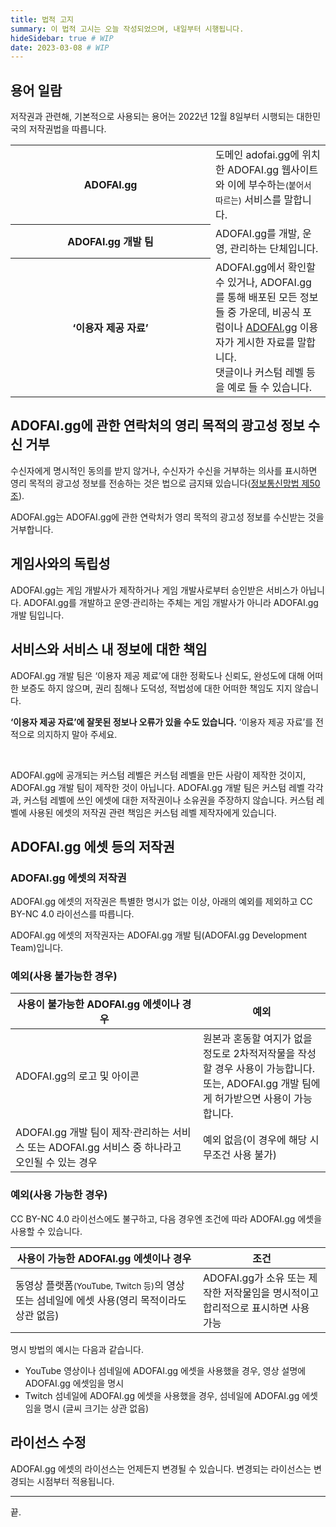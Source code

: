 ```yaml
---
title: 법적 고지
summary: 이 법적 고시는 오늘 작성되었으며, 내일부터 시행됩니다.
hideSidebar: true # WIP
date: 2023-03-08 # WIP
---
```


## 용어 일람

저작권과 관련해, 기본적으로 사용되는 용어는 2022년 12월 8일부터 시행되는 대한민국의 저작권법을 따릅니다.

<table>
  <colgroup>
    <col width="320px">
    <col>
  </colgroup>
  <tbody>
    <tr>
      <th>ADOFAI.gg</th>
      <td>도메인 adofai.gg에 위치한 ADOFAI.gg 웹사이트와 이에 부수하는<small>(붙어서 따르는)</small> 서비스를 말합니다.</td>
    </tr>
    <tr>
      <th>ADOFAI.gg 개발 팀</th>
      <td>ADOFAI.gg를 개발, 운영, 관리하는 단체입니다.</td>
    </tr>
    <tr>
      <th>‘이용자 제공 자료’</th>
      <td>ADOFAI.gg에서 확인할 수 있거나, ADOFAI.gg를 통해 배포된 모든 정보들 중 가운데, 비공식 포럼이나 <a href="https://adofai.gg">ADOFAI.gg</a> 이용자가 게시한 자료를 말합니다.<br>
      댓글이나 커스텀 레벨 등을 예로 들 수 있습니다.</td>
    </tr>
  </tbody>
</table>

## ADOFAI.gg에 관한 연락처의 영리 목적의 광고성 정보 수신 거부

수신자에게 명시적인 동의를 받지 않거나, 수신자가 수신을 거부하는 의사를 표시하면 영리 목적의 광고성 정보를 전송하는 것은 법으로 금지돼 있습니다([정보통신망법 제50조](<https://www.law.go.kr/%EB%B2%95%EB%A0%B9/%EC%A0%95%EB%B3%B4%ED%86%B5%EC%8B%A0%EB%A7%9D%EC%9D%B4%EC%9A%A9%EC%B4%89%EC%A7%84%EB%B0%8F%EC%A0%95%EB%B3%B4%EB%B3%B4%ED%98%B8%EB%93%B1%EC%97%90%EA%B4%80%ED%95%9C%EB%B2%95%EB%A5%A0/(20221211,18871,20220610)/%EC%A0%9C50%EC%A1%B0>)).

ADOFAI.gg는 ADOFAI.gg에 관한 연락처가 영리 목적의 광고성 정보를 수신받는 것을 거부합니다.

## 게임사와의 독립성

ADOFAI.gg는 게임 개발사가 제작하거나 게임 개발사로부터 승인받은 서비스가 아닙니다. ADOFAI.gg를 개발하고 운영·관리하는 주체는 게임 개발사가 아니라 ADOFAI.gg 개발 팀입니다.

## 서비스와 서비스 내 정보에 대한 책임

ADOFAI.gg 개발 팀은 ‘이용자 제공 제료’에 대한 정확도나 신뢰도, 완성도에 대해 어떠한 보증도 하지 않으며, 권리 침해나 도덕성, 적법성에 대한 어떠한 책임도 지지 않습니다.

**‘이용자 제공 자료’에 잘못된 정보나 오류가 있을 수도 있습니다.** ‘이용자 제공 자료’를 전적으로 의지하지 말아 주세요.

<br>

ADOFAI.gg에 공개되는 커스텀 레벨은 커스텀 레벨을 만든 사람이 제작한 것이지, ADOFAI.gg 개발 팀이 제작한 것이 아닙니다.
ADOFAI.gg 개발 팀은 커스텀 레벨 각각과, 커스텀 레벨에 쓰인 에셋에 대한 저작권이나 소유권을 주장하지 않습니다. 커스텀 레벨에 사용된 에셋의 저작권 관련 책임은 커스텀 레벨 제작자에게 있습니다.

## ADOFAI.gg 에셋 등의 저작권

### ADOFAI.gg 에셋의 저작권

ADOFAI.gg 에셋의 저작권은 특별한 명시가 없는 이상, 아래의 예외를 제외하고 CC BY-NC 4.0 라이선스를 따릅니다.

ADOFAI.gg 에셋의 저작권자는 ADOFAI.gg 개발 팀(ADOFAI.gg Development Team)입니다.

### 예외(사용 불가능한 경우)

<table>
<colgroup>
<col width="300px">
<col>
</colgroup>

<thead>
<tr>
<th>사용이 불가능한 ADOFAI.gg 에셋이나 경우</th>
<th>예외</th>
</tr>
</thead>
<tbody>

<tr>
<td>ADOFAI.gg의 로고 및 아이콘</td>
<td>원본과 혼동할 여지가 없을 정도로 2차적저작물을 작성할 경우 사용이 가능합니다.<br>또는, ADOFAI.gg 개발 팀에게 허가받으면 사용이 가능합니다.</td>
</tr>

<tr>
<td>ADOFAI.gg 개발 팀이 제작·관리하는 서비스 또는 ADOFAI.gg 서비스 중 하나라고 오인될 수 있는 경우</td>
<td>예외 없음(이 경우에 해당 시 무조건 사용 불가)</td>
</tr>

</tbody>
</table>

### 예외(사용 가능한 경우)

CC BY-NC 4.0 라이선스에도 불구하고, 다음 경우엔 조건에 따라 ADOFAI.gg 에셋을 사용할 수 있습니다.

<table>
<colgroup>
<col width="300px">
<col>
</colgroup>

<thead>
<tr>
<th>사용이 가능한 ADOFAI.gg 에셋이나 경우</th>
<th>조건</th>
</tr>
</thead>
<tbody>

<tr>
<td>동영상 플랫폼<small>(YouTube, Twitch 등)</small>의 영상 또는 섬네일에 에셋 사용(영리 목적이라도 상관 없음)</td>
<td>ADOFAI.gg가 소유 또는 제작한 저작물임을 명시적이고 합리적으로 표시하면 사용 가능</td>
</tr>

</tbody>
</table>

명시 방법의 예시는 다음과 같습니다.

- YouTube 영상이나 섬네일에 ADOFAI.gg 에셋을 사용했을 경우, 영상 설명에 ADOFAI.gg 에셋임을 명시
- Twitch 섬네일에 ADOFAI.gg 에셋을 사용했을 경우, 섬네일에 ADOFAI.gg 에셋임을 명시 (글씨 크기는 상관 없음)

## 라이선스 수정

ADOFAI.gg 에셋의 라이선스는 언제든지 변경될 수 있습니다. 변경되는 라이선스는 변경되는 시점부터 적용됩니다.

---

끝.
